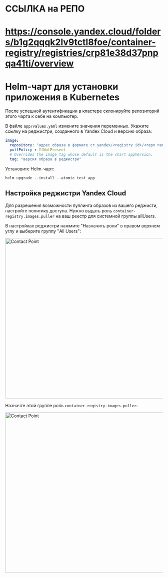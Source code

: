 # ССЫЛКА на РЕПО 

# https://console.yandex.cloud/folders/b1g2qqqk2lv9tctl8foe/container-registry/registries/crp81e38d37pnpqa41ti/overview






# Helm-чарт для установки приложения в Kubernetes

После успешной аутентификации в кластере склонируйте репозиторий этого чарта к себе на компьютер.

В файле `app/values.yaml` измените значения переменных. Укажите ссылку на реджистри, созданного в Yandex Cloud и версию образа:

```yaml
image:
  repository: "адрес образа в формате cr.yandex/<registry id>/<repo name>"
  pullPolicy : IfNotPresent
  # Overrides the image tag whose default is the chart appVersion.
  tag: "версия образа в реджистри"
```

Установите Helm-чарт:

```shell
helm upgrade --install --atomic test app
```

## Настройка реджистри Yandex Cloud

Для разрешения возможности пуллинга образов из вашего реджисти, настройте политику доступа. Нужно выдать роль `container-registry.images.puller` на ваш реестр для системной группы allUsers.

В настройках реджистри нажмите "Назначить роли" в правом верхнем углу и выберите группу "All Users":

<img src="img/regisry_all_users.png" alt="Contact Point" width="512"/>

Назначте этой группе роль `container-registry.images.puller`:

<img src="img/regisry_role.png" alt="Contact Point" width="512"/>

